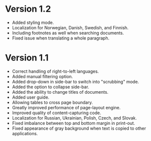 # Version 1.2

* Added styling mode.
* Localization for Norwegian, Danish, Swedish, and Finnish.
* Including footnotes as well when searching documents.
* Fixed issue when translating a whole paragraph.

# Version 1.1

* Correct handling of right-to-left languages.
* Added manual filtering option.
* Added drop-down in side-bar to switch into "scrubbing" mode.
* Added the option to collapse side-bar.
* Added the ability to change titles of documents.
* Added user guide.
* Allowing tables to cross page boundary.
* Greatly improved performance of page-layout engine.
* Improved quality of content-capturing code.
* Localization for Russian, Ukrainian, Polish, Czech, and Slovak.
* Fixed imbalance between top and bottom margin in print-out.
* Fixed appearance of gray background when text is copied to other applications.
